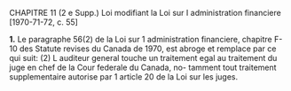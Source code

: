 CHAPITRE 11 (2 e Supp.)
Loi modifiant la Loi sur I administration
financiere
[1970-71-72, c. 55]

**1.** Le paragraphe 56(2) de la Loi sur
1 administration financiere, chapitre F-10
des Statute revises du Canada de 1970, est
abroge et remplace par ce qui suit:
(2) L auditeur general touche un
traitement egal au traitement du juge en
chef de la Cour federale du Canada, no-
tamment tout traitement supplementaire
autorise par 1 article 20 de la Loi sur les
juges.
